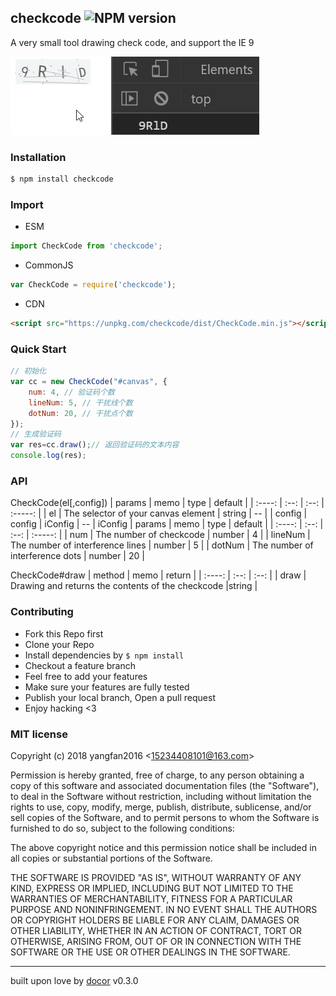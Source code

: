 ## checkcode ![NPM version](https://img.shields.io/npm/v/checkcode.svg?style=flat)

A very small tool drawing check code, and support the IE 9

![checkcode](https://raw.githubusercontent.com/Yangfan2016/PicBed/master/Blog/draw-checkcode.gif)

### Installation
```bash
$ npm install checkcode
```
### Import
- ESM
```js
import CheckCode from 'checkcode';
```
- CommonJS
```js
var CheckCode = require('checkcode');
```
- CDN

```html
<script src="https://unpkg.com/checkcode/dist/CheckCode.min.js"></script>
```

### Quick Start
```js
// 初始化
var cc = new CheckCode("#canvas", {
    num: 4, // 验证码个数 
    lineNum: 5, // 干扰线个数
    dotNum: 20, // 干扰点个数
});
// 生成验证码
var res=cc.draw();// 返回验证码的文本内容
console.log(res);

```

### API

CheckCode(el[,config])
| params | memo | type | default |
| :----: | :--: | :--: | :-----: |
| el | The selector of your canvas element | string | -- |
| config | config | iConfig | -- |
iConfig
| params | memo | type | default |
| :----: | :--: | :--: | :-----: |
| num | The number of checkcode | number | 4 |
| lineNum | The number of interference lines | number | 5 |
| dotNum | The number of interference dots | number | 20 |

CheckCode#draw
| method | memo | return |
| :----: | :--: | :--: |
| draw | Drawing and returns the contents of the checkcode |string |

### Contributing
- Fork this Repo first
- Clone your Repo
- Install dependencies by `$ npm install`
- Checkout a feature branch
- Feel free to add your features
- Make sure your features are fully tested
- Publish your local branch, Open a pull request
- Enjoy hacking <3

### MIT license
Copyright (c) 2018 yangfan2016 &lt;15234408101@163.com&gt;

Permission is hereby granted, free of charge, to any person obtaining a copy
of this software and associated documentation files (the &quot;Software&quot;), to deal
in the Software without restriction, including without limitation the rights
to use, copy, modify, merge, publish, distribute, sublicense, and/or sell
copies of the Software, and to permit persons to whom the Software is
furnished to do so, subject to the following conditions:

The above copyright notice and this permission notice shall be included in
all copies or substantial portions of the Software.

THE SOFTWARE IS PROVIDED &quot;AS IS&quot;, WITHOUT WARRANTY OF ANY KIND, EXPRESS OR
IMPLIED, INCLUDING BUT NOT LIMITED TO THE WARRANTIES OF MERCHANTABILITY,
FITNESS FOR A PARTICULAR PURPOSE AND NONINFRINGEMENT. IN NO EVENT SHALL THE
AUTHORS OR COPYRIGHT HOLDERS BE LIABLE FOR ANY CLAIM, DAMAGES OR OTHER
LIABILITY, WHETHER IN AN ACTION OF CONTRACT, TORT OR OTHERWISE, ARISING FROM,
OUT OF OR IN CONNECTION WITH THE SOFTWARE OR THE USE OR OTHER DEALINGS IN
THE SOFTWARE.

---
built upon love by [docor](https://github.com/turingou/docor.git) v0.3.0
